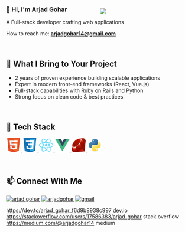 
<img align="right" width="250" src="https://cdn.dribbble.com/users/1162077/screenshots/3848914/programmer.gif" style="margin-top: 30px"/>

<h3>👋 Hi, I'm Arjad Gohar</h3>
<p> A Full-stack developer crafting web applications </p>
<p align="left"> How to reach me: <a href="mailto:arjadgohar14@gmail.com"><strong>arjadgohar14@gmail.com</strong></a></p>
<br>

## 🚀 What I Bring to Your Project
- 2 years of proven experience building scalable applications
- Expert in modern front-end frameworks (React, Vue.js)  
- Full-stack capabilities with Ruby on Rails and Python
- Strong focus on clean code & best practices

<br>

## 🌟 Tech Stack  
<p align="left">
<a href="https://www.w3.org/html/" target="_blank" rel="noreferrer"> <img src="https://raw.githubusercontent.com/devicons/devicon/master/icons/html5/html5-original.svg" alt="html5" width="40" height="40"/> </a>
<a href="https://www.w3schools.com/css/" target="_blank" rel="noreferrer"> <img src="https://raw.githubusercontent.com/devicons/devicon/master/icons/css3/css3-original.svg" alt="css3" width="40" height="40"/> </a>
<a href="https://reactjs.org/" target="_blank" rel="noreferrer"> <img src="https://raw.githubusercontent.com/devicons/devicon/master/icons/react/react-original.svg" alt="react" width="40" height="40"/> </a>
<a href="https://vuejs.org/" target="_blank" rel="noreferrer"> <img src="https://raw.githubusercontent.com/devicons/devicon/master/icons/vuejs/vuejs-original.svg" alt="vuejs" width="40" height="40"/> </a>
  <a href="https://www.ruby-lang.org/en/" target="_blank" rel="noreferrer"> <img src="https://raw.githubusercontent.com/devicons/devicon/master/icons/ruby/ruby-original.svg" alt="ruby" width="40" height="40"/> </a>
<a href="https://www.python.org" target="_blank" rel="noreferrer"> <img src="https://raw.githubusercontent.com/devicons/devicon/master/icons/python/python-original.svg" alt="python" width="40" height="40"/> </a>

</p>

<br>

## 📫 Connect With Me
<p align="left">
  <a href="https://www.linkedin.com/in/arjad/" target="blank">
   <img align="center" src="https://raw.githubusercontent.com/rahuldkjain/github-profile-readme-generator/master/src/images/icons/Social/linked-in-alt.svg" alt="arjad gohar" height="30" width="40" />
  </a>
  <a href="https://instagram.com/arjadgohar" target="blank">
   <img align="center" src="https://raw.githubusercontent.com/rahuldkjain/github-profile-readme-generator/master/src/images/icons/Social/instagram.svg" alt="arjadgohar" height="30" width="40" />
  </a>
  <a href="mailto:arjadgohar14@gmail.com" target="blank">
    <img align="center" src="https://img.icons8.com/color/48/000000/gmail.png" alt="gmail" height="30" width="40" />
  </a>


https://dev.to/arjad_gohar_f6d9b8938c997 dev.io
https://stackoverflow.com/users/17586383/arjad-gohar stack overflow
https://medium.com/@arjadgohar14 medium



</p>

</ul>

<br><br><br><br><br>

